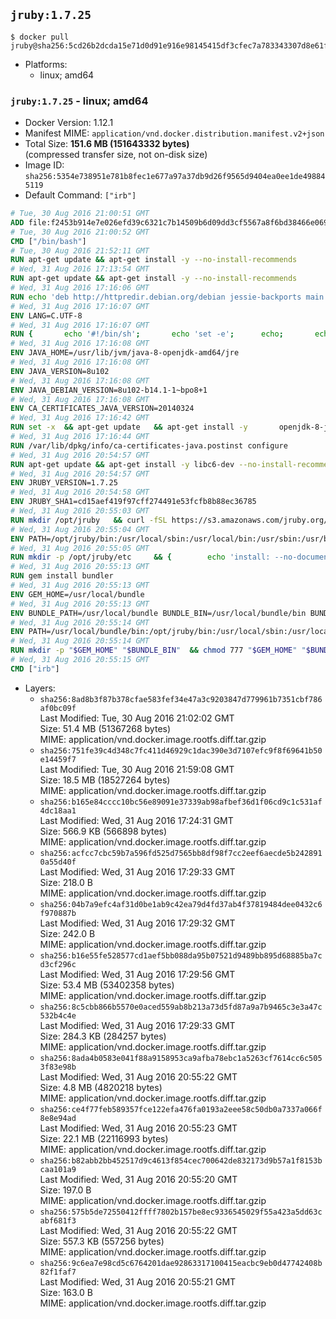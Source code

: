 ## `jruby:1.7.25`

```console
$ docker pull jruby@sha256:5cd26b2dcda15e71d0d91e916e98145415df3cfec7a783343307d8e61f7a7677
```

-	Platforms:
	-	linux; amd64

### `jruby:1.7.25` - linux; amd64

-	Docker Version: 1.12.1
-	Manifest MIME: `application/vnd.docker.distribution.manifest.v2+json`
-	Total Size: **151.6 MB (151643332 bytes)**  
	(compressed transfer size, not on-disk size)
-	Image ID: `sha256:5354e738951e781b8fec1e677a97a37db9d26f9565d9404ea0ee1de498845119`
-	Default Command: `["irb"]`

```dockerfile
# Tue, 30 Aug 2016 21:00:51 GMT
ADD file:f2453b914e7e026efd39c6321c7b14509b6d09dd3cf5567a8f6bd38466e06954 in / 
# Tue, 30 Aug 2016 21:00:52 GMT
CMD ["/bin/bash"]
# Tue, 30 Aug 2016 21:52:11 GMT
RUN apt-get update && apt-get install -y --no-install-recommends 		ca-certificates 		curl 		wget 	&& rm -rf /var/lib/apt/lists/*
# Wed, 31 Aug 2016 17:13:54 GMT
RUN apt-get update && apt-get install -y --no-install-recommends 		bzip2 		unzip 		xz-utils 	&& rm -rf /var/lib/apt/lists/*
# Wed, 31 Aug 2016 17:16:06 GMT
RUN echo 'deb http://httpredir.debian.org/debian jessie-backports main' > /etc/apt/sources.list.d/jessie-backports.list
# Wed, 31 Aug 2016 17:16:07 GMT
ENV LANG=C.UTF-8
# Wed, 31 Aug 2016 17:16:07 GMT
RUN { 		echo '#!/bin/sh'; 		echo 'set -e'; 		echo; 		echo 'dirname "$(dirname "$(readlink -f "$(which javac || which java)")")"'; 	} > /usr/local/bin/docker-java-home 	&& chmod +x /usr/local/bin/docker-java-home
# Wed, 31 Aug 2016 17:16:08 GMT
ENV JAVA_HOME=/usr/lib/jvm/java-8-openjdk-amd64/jre
# Wed, 31 Aug 2016 17:16:08 GMT
ENV JAVA_VERSION=8u102
# Wed, 31 Aug 2016 17:16:08 GMT
ENV JAVA_DEBIAN_VERSION=8u102-b14.1-1~bpo8+1
# Wed, 31 Aug 2016 17:16:08 GMT
ENV CA_CERTIFICATES_JAVA_VERSION=20140324
# Wed, 31 Aug 2016 17:16:42 GMT
RUN set -x 	&& apt-get update 	&& apt-get install -y 		openjdk-8-jre-headless="$JAVA_DEBIAN_VERSION" 		ca-certificates-java="$CA_CERTIFICATES_JAVA_VERSION" 	&& rm -rf /var/lib/apt/lists/* 	&& [ "$JAVA_HOME" = "$(docker-java-home)" ]
# Wed, 31 Aug 2016 17:16:44 GMT
RUN /var/lib/dpkg/info/ca-certificates-java.postinst configure
# Wed, 31 Aug 2016 20:54:57 GMT
RUN apt-get update && apt-get install -y libc6-dev --no-install-recommends && rm -rf /var/lib/apt/lists/*
# Wed, 31 Aug 2016 20:54:57 GMT
ENV JRUBY_VERSION=1.7.25
# Wed, 31 Aug 2016 20:54:58 GMT
ENV JRUBY_SHA1=cd15aef419f97cff274491e53fcfb8b88ec36785
# Wed, 31 Aug 2016 20:55:03 GMT
RUN mkdir /opt/jruby   && curl -fSL https://s3.amazonaws.com/jruby.org/downloads/${JRUBY_VERSION}/jruby-bin-${JRUBY_VERSION}.tar.gz -o /tmp/jruby.tar.gz   && echo "$JRUBY_SHA1 /tmp/jruby.tar.gz" | sha1sum -c -   && tar -zx --strip-components=1 -f /tmp/jruby.tar.gz -C /opt/jruby   && rm /tmp/jruby.tar.gz   && update-alternatives --install /usr/local/bin/ruby ruby /opt/jruby/bin/jruby 1
# Wed, 31 Aug 2016 20:55:04 GMT
ENV PATH=/opt/jruby/bin:/usr/local/sbin:/usr/local/bin:/usr/sbin:/usr/bin:/sbin:/bin
# Wed, 31 Aug 2016 20:55:05 GMT
RUN mkdir -p /opt/jruby/etc 	&& { 		echo 'install: --no-document'; 		echo 'update: --no-document'; 	} >> /opt/jruby/etc/gemrc
# Wed, 31 Aug 2016 20:55:13 GMT
RUN gem install bundler
# Wed, 31 Aug 2016 20:55:13 GMT
ENV GEM_HOME=/usr/local/bundle
# Wed, 31 Aug 2016 20:55:13 GMT
ENV BUNDLE_PATH=/usr/local/bundle BUNDLE_BIN=/usr/local/bundle/bin BUNDLE_SILENCE_ROOT_WARNING=1 BUNDLE_APP_CONFIG=/usr/local/bundle
# Wed, 31 Aug 2016 20:55:14 GMT
ENV PATH=/usr/local/bundle/bin:/opt/jruby/bin:/usr/local/sbin:/usr/local/bin:/usr/sbin:/usr/bin:/sbin:/bin
# Wed, 31 Aug 2016 20:55:14 GMT
RUN mkdir -p "$GEM_HOME" "$BUNDLE_BIN" 	&& chmod 777 "$GEM_HOME" "$BUNDLE_BIN"
# Wed, 31 Aug 2016 20:55:15 GMT
CMD ["irb"]
```

-	Layers:
	-	`sha256:8ad8b3f87b378cfae583fef34e47a3c9203847d779961b7351cbf786af0bc09f`  
		Last Modified: Tue, 30 Aug 2016 21:02:02 GMT  
		Size: 51.4 MB (51367268 bytes)  
		MIME: application/vnd.docker.image.rootfs.diff.tar.gzip
	-	`sha256:751fe39c4d348c7fc411d46929c1dac390e3d7107efc9f8f69641b50e14459f7`  
		Last Modified: Tue, 30 Aug 2016 21:59:08 GMT  
		Size: 18.5 MB (18527264 bytes)  
		MIME: application/vnd.docker.image.rootfs.diff.tar.gzip
	-	`sha256:b165e84cccc10bc56e89091e37339ab98afbef36d1f06cd9c1c531af4dc18aa1`  
		Last Modified: Wed, 31 Aug 2016 17:24:31 GMT  
		Size: 566.9 KB (566898 bytes)  
		MIME: application/vnd.docker.image.rootfs.diff.tar.gzip
	-	`sha256:acfcc7cbc59b7a596fd525d7565bb8df98f7cc2eef6aecde5b2428910a55d40f`  
		Last Modified: Wed, 31 Aug 2016 17:29:33 GMT  
		Size: 218.0 B  
		MIME: application/vnd.docker.image.rootfs.diff.tar.gzip
	-	`sha256:04b7a9efc4af31d0be1ab9c42ea79d4fd37ab4f37819484dee0432c6f970887b`  
		Last Modified: Wed, 31 Aug 2016 17:29:32 GMT  
		Size: 242.0 B  
		MIME: application/vnd.docker.image.rootfs.diff.tar.gzip
	-	`sha256:b16e55fe528577cd1aef5bb088da95b07521d9489bb895d68885ba7cd3cf296c`  
		Last Modified: Wed, 31 Aug 2016 17:29:56 GMT  
		Size: 53.4 MB (53402358 bytes)  
		MIME: application/vnd.docker.image.rootfs.diff.tar.gzip
	-	`sha256:8c5cbb866b5570e0aced559ab8b213a73d5fd87a9a7b9465c3e3a47c532b4c4e`  
		Last Modified: Wed, 31 Aug 2016 17:29:33 GMT  
		Size: 284.3 KB (284257 bytes)  
		MIME: application/vnd.docker.image.rootfs.diff.tar.gzip
	-	`sha256:8ada4b0583e041f88a9158953ca9afba78ebc1a5263cf7614cc6c5053f83e98b`  
		Last Modified: Wed, 31 Aug 2016 20:55:22 GMT  
		Size: 4.8 MB (4820218 bytes)  
		MIME: application/vnd.docker.image.rootfs.diff.tar.gzip
	-	`sha256:ce4f77feb589357fce122efa476fa0193a2eee58c50db0a7337a066f8e8e94ad`  
		Last Modified: Wed, 31 Aug 2016 20:55:23 GMT  
		Size: 22.1 MB (22116993 bytes)  
		MIME: application/vnd.docker.image.rootfs.diff.tar.gzip
	-	`sha256:b82abb2bb452517d9c4613f854cec700642de832173d9b57a1f8153bcaa101a9`  
		Last Modified: Wed, 31 Aug 2016 20:55:20 GMT  
		Size: 197.0 B  
		MIME: application/vnd.docker.image.rootfs.diff.tar.gzip
	-	`sha256:575b5de72550412ffff7802b157be8ec9336545029f55a423a5dd63cabf681f3`  
		Last Modified: Wed, 31 Aug 2016 20:55:22 GMT  
		Size: 557.3 KB (557256 bytes)  
		MIME: application/vnd.docker.image.rootfs.diff.tar.gzip
	-	`sha256:9c6ea7e98cd5c6764201dae92863317100415eacbc9eb0d47742408b82f1faf7`  
		Last Modified: Wed, 31 Aug 2016 20:55:21 GMT  
		Size: 163.0 B  
		MIME: application/vnd.docker.image.rootfs.diff.tar.gzip
